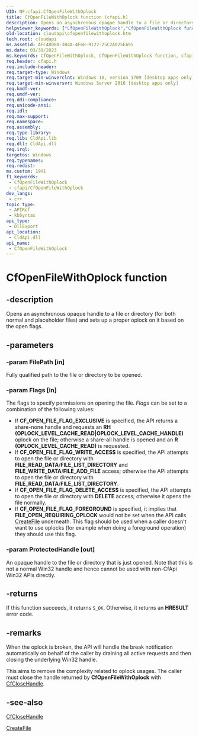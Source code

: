 ```yaml
---
UID: NF:cfapi.CfOpenFileWithOplock
title: CfOpenFileWithOplock function (cfapi.h)
description: Opens an asynchronous opaque handle to a file or directory (for both normal and placeholder files) and sets up a proper oplock on it based on the open flags.
helpviewer_keywords: ["CfOpenFileWithOplock","CfOpenFileWithOplock function","cfapi/CfOpenFileWithOplock","cloudApi.cfopenfilewithoplock"]
old-location: cloudapi\cfopenfilewithoplock.htm
tech.root: cloudapi
ms.assetid: AFC48080-3B4A-4F6B-9122-25C2A025EA95
ms.date: 03/30/2023
ms.keywords: CfOpenFileWithOplock, CfOpenFileWithOplock function, cfapi/CfOpenFileWithOplock, cloudApi.cfopenfilewithoplock
req.header: cfapi.h
req.include-header: 
req.target-type: Windows
req.target-min-winverclnt: Windows 10, version 1709 [desktop apps only]
req.target-min-winversvr: Windows Server 2016 [desktop apps only]
req.kmdf-ver: 
req.umdf-ver: 
req.ddi-compliance: 
req.unicode-ansi: 
req.idl: 
req.max-support: 
req.namespace: 
req.assembly: 
req.type-library: 
req.lib: CldApi.lib
req.dll: CldApi.dll
req.irql: 
targetos: Windows
req.typenames: 
req.redist: 
ms.custom: 19H1
f1_keywords:
 - CfOpenFileWithOplock
 - cfapi/CfOpenFileWithOplock
dev_langs:
 - c++
topic_type:
 - APIRef
 - kbSyntax
api_type:
 - DllExport
api_location:
 - CldApi.dll
api_name:
 - CfOpenFileWithOplock
---
```


# CfOpenFileWithOplock function

## -description

Opens an asynchronous opaque handle to a file or directory (for both normal and placeholder files) and sets up a proper oplock on it based on the open flags.

## -parameters

### -param FilePath [in]

Fully qualified path to the file or directory to be opened.

### -param Flags [in]

The flags to specify permissions on opening the file. *Flags* can be set to a combination of the following values:

- If **CF_OPEN_FILE_FLAG_EXCLUSIVE** is specified, the API returns a share-none handle and requests an **RH (OPLOCK_LEVEL_CACHE_READ|OPLOCK_LEVEL_CACHE_HANDLE)** oplock on the file; otherwise a share-all handle is opened and an **R (OPLOCK_LEVEL_CACHE_READ)** is requested.
- If **CF_OPEN_FILE_FLAG_WRITE_ACCESS** is specified, the API attempts to open the file or directory with **FILE_READ_DATA**/**FILE_LIST_DIRECTORY** and **FILE_WRITE_DATA**/**FILE_ADD_FILE** access; otherwise the API attempts to open the file or directory with **FILE_READ_DATA**/**FILE_LIST_DIRECTORY**.
- If **CF_OPEN_FILE_FLAG_DELETE_ACCESS** is specified, the API attempts to open the file or directory with **DELETE** access; otherwise it opens the file normally.
- If **CF_OPEN_FILE_FLAG_FOREGROUND** is specified, it implies that **FILE_OPEN_REQUIRING_OPLOCK** would not be set when the API calls [CreateFile](../fileapi/nf-fileapi-createfilea.md) underneath. This flag should be used when a caller doesn’t want to use oplocks (for example when doing a foreground operation) they should use this flag.

### -param ProtectedHandle [out]

An opaque handle to the file or directory that is just opened. Note that this is not a normal Win32 handle and hence cannot be used with non-CfApi Win32 APIs directly.

## -returns

If this function succeeds, it returns `S_OK`. Otherwise, it returns an **HRESULT** error code.

## -remarks

When the oplock is broken, the API will handle the break notification automatically on behalf of the caller by draining all active requests and then closing the underlying Win32 handle.  

This aims to remove the complexity related to oplock usages. The caller must close the handle returned by **CfOpenFileWithOplock** with [CfCloseHandle](nf-cfapi-cfclosehandle.md).

## -see-also

[CfCloseHandle](nf-cfapi-cfclosehandle.md)

[CreateFile](../fileapi/nf-fileapi-createfilea.md)
